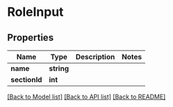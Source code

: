 # RoleInput

## Properties
Name | Type | Description | Notes
------------ | ------------- | ------------- | -------------
**name** | **string** |  | 
**sectionId** | **int** |  | 

[[Back to Model list]](../README.md#documentation-for-models) [[Back to API list]](../README.md#documentation-for-api-endpoints) [[Back to README]](../README.md)


